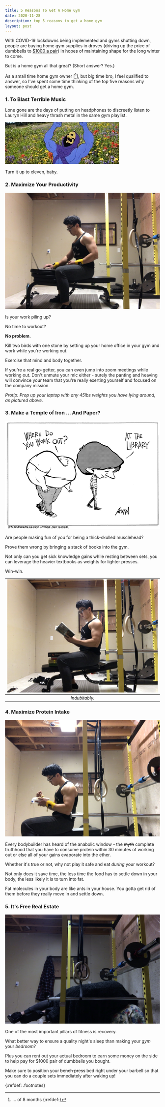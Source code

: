 ```yaml
---
title: 5 Reasons To Get A Home Gym
date: 2020-11-28
description: top 5 reasons to get a home gym
layout: post
---
```


With COVID-19 lockdowns being implemented and gyms shutting down, people are buying home gym supplies in droves (driving up the price of dumbbells to [$1000 a pair](https://www.amazon.ca/dp/B0746TQMKT/ref=s9_acsd_omwf_hd_bw_b2f41cx_c2_x_0_t?pf_rd_m=A1IM4EOPHS76S7&pf_rd_s=merchandised-search-11&pf_rd_r=5TCFZY73GMYAT2K0DS8A&pf_rd_t=101&pf_rd_p=f461ddb8-4dc7-5b6c-ac3a-dc184c54a3a5&pf_rd_i=2439055011)) in hopes of maintaining shape for the long winter to come.

But is a home gym all that great? (Short answer? Yes.)


As a small time home gym owner [[^1]], but big time bro, I feel qualified to answer, so I've spent some time thinking of the top five reasons why someone should get a home gym.

### 1. To Blast Terrible Music 


Lone gone are the days of putting on headphones to discreetly listen to Lauryn Hill and heavy thrash metal in the same gym playlist.

![](/assets/homegym/skeletor.jpeg)

Turn it up to eleven, baby.


### 2. Maximize Your Productivity

![](/assets/homegym/work.jpg)

Is your work piling up? 

No time to workout? 

**No problem.**

Kill two birds with one stone by setting up your home office in your gym and work while you're working out. 

Exercise that mind and body together. 

If you're a real go-getter, you can even jump into zoom meetings while working out. 
Don't unmute your mic either - surely the panting and heaving will convince your team that you're really exerting yourself and focused on the company mission.
 
_Protip: Prop up your laptop with any 45lbs weights you have lying around, as pictured above._

### 3. Make a Temple of Iron ... And Paper?
 
![](/assets/homegym/wheredoyouworkout.gif)

Are people making fun of you for being a thick-skulled musclehead? 

Prove them wrong by bringing a stack of books into the gym.

Not only can you get sick knowledge gains while resting between sets, you can leverage the heavier textbooks as weights for lighter presses. 

Win-win.

|![](/assets/homegym/reading.jpg)|
|:--:|
| _Indubitably._ |


### 4. Maximize Protein Intake

![](/assets/homegym/eat.jpg)

Every bodybuilder has heard of the anabolic window - the ~~myth~~ complete truthhood that you have to consume protein within 30 minutes of working out or else all of your gains evaporate into the ether.

Whether it's true or not, why not play it safe and eat _during_ your workout? 

Not only does it save time, the less time the food has to settle down in your body, the less likely it is to turn into fat. 

Fat molecules in your body are like ants in your house. You gotta get rid of them before they really move in and settle down. 

### 5. It's Free Real Estate

![](/assets/homegym/sleep.jpg)

One of the most important pillars of fitness is recovery.

What better way to ensure a quality night's sleep than making your _gym_ your _bedroom_? 

Plus you can rent out your actual bedroom to earn some money on the side to help pay for $1000 pair of dumbbells you bought.

Make sure to position your ~~bench press~~ bed right under your barbell so that you can do a couple sets immediately after waking up! 

{:refdef: .footnotes}
[^1]: ... of 8 months
{:refdef:}
